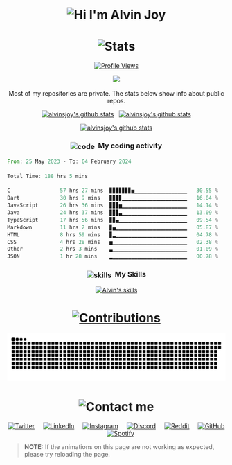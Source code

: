 <h1 align="center">
  <img alt="Hi I'm Alvin Joy" title="Hi" src="http://readme-typing-svg.herokuapp.com?color=D300F7FF&size=30&lines=Hi%2C+I'm+Alvin+Joy&center=true">
</h1>
<h1 align="center">
  <img alt="Stats" title="Stats" src="https://readme-typing-svg.herokuapp.com/?color=%8A51CD&lines=📊+Stats&center=true&width=380&height=45">
</h1>
<p align="center">
  <a href="https://github.com/alvinsjoy">
    <img alt="Profile Views" title="Profile Views" src="https://visitcount.itsvg.in/api?id=alvinsjoy&label=Profile%20Views&icon=2&pretty=true" />
  </a>
</p>
<p align="center">
  <a href="https://discord.com/users/825382504353234954">
    <picture>
      <source
      srcset="https://discord.c99.nl/widget/theme-4/825382504353234954.png"
      media="(prefers-color-scheme: dark)"
      />
      <source
      srcset="https://discord.c99.nl/widget/theme-5/825382504353234954.png"
      media="(prefers-color-scheme: light), (prefers-color-scheme: no-preference)"
      />
      <img src="https://discord.c99.nl/widget/theme-4/825382504353234954.png" />
    </picture>
  </a>
</p>

<p align="center">
  Most of my repositories are private. The stats below show info about public repos.
</p>

<p align="center">
  <a href="https://github.com/alvinsjoy">
    <img src="https://github-readme-stats.vercel.app/api?username=alvinsjoy&show_icons=true&include_all_commits=true&count_private=true&theme=tokyonight&hide_border=true" alt="alvinsjoy's github stats" /></a>&nbsp;&nbsp;
  <a href="https://github.com/alvinsjoy">
    <img src="https://github-readme-stats.vercel.app/api/top-langs/?username=alvinsjoy&layout=compact&theme=tokyonight&hide_border=true&langs_count=8&count_private=true&show_icons=true" alt="alvinsjoy's github stats" />
  </a>
</p>
<p align="center">
  <a href="https://github.com/alvinsjoy">
    <img src="https://github-profile-trophy.vercel.app/?username=alvinsjoy&theme=tokyonight&no-frame=true&column=-1" alt="alvinsjoy's github stats" />
  </a>
</p>
<h3 align="center">
  <img align="center" src="https://i.imgur.com/BM11Hk9.png" alt="code" height="24" width="24" />&nbsp;&nbsp;My coding activity
</h3>

<!--START_SECTION:waka-->

```rust
From: 25 May 2023 - To: 04 February 2024

Total Time: 188 hrs 5 mins

C                57 hrs 27 mins  ▊▊▊▊▊▊▊▅▁▁▁▁▁▁▁▁▁▁▁▁▁▁▁▁▁   30.55 %
Dart             30 hrs 9 mins   ▊▊▊▊▁▁▁▁▁▁▁▁▁▁▁▁▁▁▁▁▁▁▁▁▁   16.04 %
JavaScript       26 hrs 36 mins  ▊▊▊▅▁▁▁▁▁▁▁▁▁▁▁▁▁▁▁▁▁▁▁▁▁   14.14 %
Java             24 hrs 37 mins  ▊▊▊▃▁▁▁▁▁▁▁▁▁▁▁▁▁▁▁▁▁▁▁▁▁   13.09 %
TypeScript       17 hrs 56 mins  ▊▊▄▁▁▁▁▁▁▁▁▁▁▁▁▁▁▁▁▁▁▁▁▁▁   09.54 %
Markdown         11 hrs 2 mins   ▊▄▁▁▁▁▁▁▁▁▁▁▁▁▁▁▁▁▁▁▁▁▁▁▁   05.87 %
HTML             8 hrs 59 mins   ▊▂▁▁▁▁▁▁▁▁▁▁▁▁▁▁▁▁▁▁▁▁▁▁▁   04.78 %
CSS              4 hrs 28 mins   ▅▁▁▁▁▁▁▁▁▁▁▁▁▁▁▁▁▁▁▁▁▁▁▁▁   02.38 %
Other            2 hrs 3 mins    ▃▁▁▁▁▁▁▁▁▁▁▁▁▁▁▁▁▁▁▁▁▁▁▁▁   01.09 %
JSON             1 hr 28 mins    ▂▁▁▁▁▁▁▁▁▁▁▁▁▁▁▁▁▁▁▁▁▁▁▁▁   00.78 %
```

<!--END_SECTION:waka-->

<h3 align="center">
  <img align="center" src="https://i.imgur.com/GsIrWns.png" alt="skills" height="24" width="24" />&nbsp;&nbsp;My Skills
</h3>
<p align="center">
  <a href="https://github.com/alvinsjoy">
    <img src="https://skillicons.dev/icons?i=javascript,nodejs,ts,c,java,py,react,dart,flutter,html,css,git,githubactions,md,mysql&theme=dark" alt="Alvin's skills" />

<h1 align="center">
  <img alt="Contributions" title="Contributions" src="https://readme-typing-svg.herokuapp.com/?color=F77171FF&lines=📝+GitHub+Contributions+Snake&center=true&width=380&height=45">
</h1>
<p align="center">
  <a href="https://github.com/alvinsjoy">
    <picture>
      <source media="(prefers-color-scheme: dark)" srcset="https://raw.githubusercontent.com/alvinsjoy/alvinsjoy/output/github-contribution-grid-snake-dark.svg">
      <source media="(prefers-color-scheme: light)" srcset="https://raw.githubusercontent.com/alvinsjoy/alvinsjoy/output/github-contribution-grid-snake.svg">
      <img alt="github contribution grid snake animation" src="https://raw.githubusercontent.com/alvinsjoy/alvinsjoy/output/github-contribution-grid-snake.svg">
    </picture>
  </a>
</p>
<h1 align="center">
  <img alt="Contact me" title="Contact" src="https://readme-typing-svg.herokuapp.com/?color=%23F7B049&lines=🤙+Contact+me&center=true&width=380&height=45">
</h1>
<p align="center">
  <a href="https://twitter.com/_alvinjoy_" target="_blank"><img alt="Twitter" title="Twitter" height="32" width="32" src="https://svgshare.com/i/sp1.svg"/></a>&nbsp;&nbsp;&nbsp;&nbsp;
  <a href="https://www.linkedin.com/in/alvinsjoy" target="_blank"><img alt="LinkedIn" title="LinkedIn" height="32" width="32" src="https://svgshare.com/i/spE.svg"/></a>&nbsp;&nbsp;&nbsp;&nbsp;
  <a href="https://instagram.com/_alvinjoy_" target="_blank"><img alt="Instagram" title="Instagram" height="32" width="32" src="https://svgshare.com/i/sph.svg"/></a>&nbsp;&nbsp;&nbsp;&nbsp;
  <a href="https://discord.com/users/825382504353234954" target="_blank"><img alt="Discord" title="Discord" height="32" width="32" src="https://svgshare.com/i/soe.svg"/></a>&nbsp;&nbsp;&nbsp;&nbsp;
  <a href="https://reddit.com/u/alvinjoy" target="_blank"><img alt="Reddit" title="Reddit" height="32" width="32" src="https://svgshare.com/i/so8.svg"/></a>&nbsp;&nbsp;&nbsp;&nbsp;
  <a href="https://github.com/alvinsjoy" target="_blank"><img alt="GitHub" title="GitHub" height="32" width="32" src="https://i.imgur.com/KgmH1Y0.png"/></a>&nbsp;&nbsp;&nbsp;&nbsp;
  <a href="https://open.spotify.com/user/lwsg3h1l2wm80gp22bfiv1npi" target="_blank"><img alt="Spotify" title="Spotify" height="32" width="32" src="https://svgshare.com/i/sqF.svg"/></a>
</p>
<blockquote>
  <b>NOTE:</b> If the animations on this page are not working as expected, please try reloading the page.
</blockquote>
